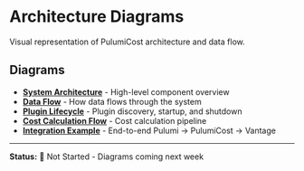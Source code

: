 # Architecture Diagrams

Visual representation of PulumiCost architecture and data flow.

## Diagrams

- **[System Architecture](system-architecture.md)** - High-level component overview
- **[Data Flow](data-flow.md)** - How data flows through the system
- **[Plugin Lifecycle](plugin-lifecycle.md)** - Plugin discovery, startup, and shutdown
- **[Cost Calculation Flow](cost-calculation-flow.md)** - Cost calculation pipeline
- **[Integration Example](integration-example.md)** - End-to-end Pulumi → PulumiCost → Vantage

---

**Status:** 🔴 Not Started - Diagrams coming next week
